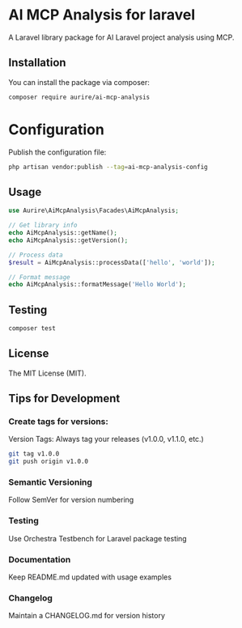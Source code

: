 # AI MCP Analysis for laravel

A Laravel library package for AI Laravel project analysis using MCP.

## Installation

You can install the package via composer:

```bash
composer require aurire/ai-mcp-analysis
```
# Configuration
Publish the configuration file:

```bash
php artisan vendor:publish --tag=ai-mcp-analysis-config
```
## Usage
```php
use Aurire\AiMcpAnalysis\Facades\AiMcpAnalysis;

// Get library info
echo AiMcpAnalysis::getName();
echo AiMcpAnalysis::getVersion();

// Process data
$result = AiMcpAnalysis::processData(['hello', 'world']);

// Format message
echo AiMcpAnalysis::formatMessage('Hello World');
```
## Testing

```bash
composer test
```
## License
The MIT License (MIT).

## Tips for Development
### Create tags for versions:

Version Tags: Always tag your releases (v1.0.0, v1.1.0, etc.)
```bash
git tag v1.0.0
git push origin v1.0.0
```

### Semantic Versioning
Follow SemVer for version numbering

### Testing
Use Orchestra Testbench for Laravel package testing

### Documentation
Keep README.md updated with usage examples

### Changelog
Maintain a CHANGELOG.md for version history
